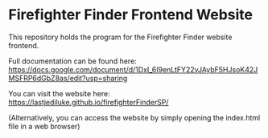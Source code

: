 # Firefighter Finder Frontend Website

This repository holds the program for the Firefighter Finder website frontend.

Full documentation can be found here:
https://docs.google.com/document/d/1DxI_6I9enLtFY22vJAybF5HJsoK42JMSFRP6dGbZ8as/edit?usp=sharing

You can visit the website here:
https://lastjediluke.github.io/firefighterFinderSP/

(Alternatively, you can access the website by simply opening the index.html file in a web browser)
